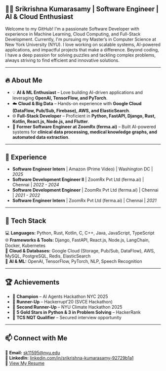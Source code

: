 ## 👨‍💻 **Srikrishna Kumarasamy | Software Engineer | AI & Cloud Enthusiast**


Welcome to my GitHub! I'm a passionate Software Developer with experience in Machine Learning, Cloud Computing, and Full-Stack Development. Currently, I'm pursuing my Master’s in Computer Science at New York University (NYU). I love working on scalable systems, AI-powered applications, and impactful projects that make a difference. Beyond coding, I have a deep passion for solving puzzles and tackling complex problems, always striving to find efficient and innovative solutions.

---

## 🔥 About Me  

- 💡 **AI & ML Enthusiast** – Love building AI-driven applications and leveraging **OpenAI, TensorFlow, and PyTorch**.  
- ☁️ **Cloud & Big Data** – Hands-on experience with **Google Cloud (DataFlow, Pub/Sub, Firebase), AWS, and ElasticSearch**.  
- 🌐 **Full-Stack Developer** – Proficient in **Python, FastAPI, Django, Rust, Kotlin, React.js, Node.js, and Flutter**.  
- 🔬 **Former Software Engineer at ZoomRx (ferma.ai)** – Built AI-powered systems for **clinical data processing, medical knowledge graphs, and automated data extraction**.  

---

## 💼 Experience  

- **Software Engineer Intern** | Amazon (Prime Video) | Washington DC | *2025*
- **Software Development Engineer II** | ZoomRx Pvt Ltd (ferma.ai) | Chennai | *2022 - 2024*  
- **Software Development Engineer** | ZoomRx Pvt Ltd (ferma.ai) | Chennai | *2021 - 2022*  
- **Software Engineer Intern** | ZoomRx Pvt Ltd (ferma.ai) | Chennai | *2021*  

---

## 🔨 Tech Stack  

💻 **Languages:** Python, Rust, Kotlin, C, C++, Java, JavaScript, TypeScript  
🌐 **Frameworks & Tools:** Django, FastAPI, React.js, Node.js, LangChain, Docker, Kubernetes  
📡 **Cloud & Databases:** Google Cloud (Storage, Pub/Sub, DataFlow), AWS, MySQL, PostgreSQL, Redis, ElasticSearch  
🧠 **AI & ML:** OpenAI, TensorFlow, PyTorch, NLP, Speech Recognition  


---

## 🏆 Achievements  

- 🏅 **Champion** – AI Agents Hackathon NYC 2025  
- 🥈 **Runner-Up** – Hackerrupt’20 (SVCE Hackathon)  
- 🥉 **Second Runner-Up** – NYU Climate Hackathon 2025
- 🥇 **5 Gold Stars in Python & 3 in Problem Solving** – HackerRank  
- 🎯 **TCS NQT Qualifier** – Secured interview opportunity  

---

## 📫 Connect with Me  

📧 **Email:** [sk11595@nyu.edu](mailto:sk11595@nyu.edu)  
🔗 **LinkedIn:** [linkedin.com/in/srikrishna-kumarasamy-92729b1a1](https://www.linkedin.com/in/srikrishna-kumarasamy-92729b1a1/)  
📄 [View My Resume](https://docs.google.com/document/d/1EcbWQFornZ1GMGziKd2Z-0QC3PFx9yam/edit?usp=sharing&ouid=108223581217389361061&rtpof=true&sd=true)
  
